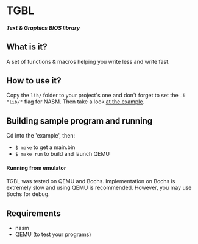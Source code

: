 # TGBL
##### Text & Graphics BIOS library

## What is it?
A set of functions & macros helping you write less and write fast.

## How to use it?
Copy the `lib/` folder to your project's one and don't forget to set the `-i "lib/"` flag for NASM. Then take a look [at the example](https://github.com/trexxet/tgbl/blob/master/example/main.asm).

## Building sample program and running
Cd into the 'example', then:
* `$ make` to get a main.bin
* `$ make run` to build and launch QEMU

#### Running from emulator
TGBL was tested on QEMU and Bochs. Implementation on Bochs is extremely slow and using QEMU is recommended. However, you may use Bochs for debug.

## Requirements
* nasm
* QEMU (to test your programs)
